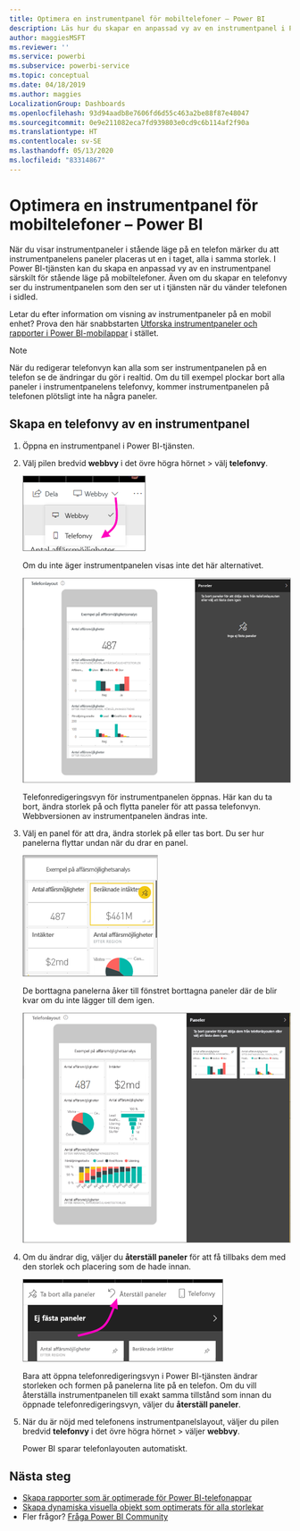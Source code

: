 ```yaml
---
title: Optimera en instrumentpanel för mobiltelefoner – Power BI
description: Läs hur du skapar en anpassad vy av en instrumentpanel i Power BI-tjänsten för visning på mobiltelefoner.
author: maggiesMSFT
ms.reviewer: ''
ms.service: powerbi
ms.subservice: powerbi-service
ms.topic: conceptual
ms.date: 04/18/2019
ms.author: maggies
LocalizationGroup: Dashboards
ms.openlocfilehash: 93d94aadb8e7606fd6d55c463a2be88f87e48047
ms.sourcegitcommit: 0e9e211082eca7fd939803e0cd9c6b114af2f90a
ms.translationtype: HT
ms.contentlocale: sv-SE
ms.lasthandoff: 05/13/2020
ms.locfileid: "83314867"
---
```

# <a name="optimize-a-dashboard-for-mobile-phones---power-bi"></a>Optimera en instrumentpanel för mobiltelefoner – Power BI 
När du visar instrumentpaneler i stående läge på en telefon märker du att instrumentpanelens paneler placeras ut en i taget, alla i samma storlek. I Power BI-tjänsten kan du skapa en anpassad vy av en instrumentpanel särskilt för stående läge på mobiltelefoner. Även om du skapar en telefonvy ser du instrumentpanelen som den ser ut i tjänsten när du vänder telefonen i sidled.

Letar du efter information om visning av instrumentpaneler på en mobil enhet? Prova den här snabbstarten [Utforska instrumentpaneler och rapporter i Power BI-mobilappar](../consumer/mobile/mobile-apps-quickstart-view-dashboard-report.md) i stället.

> [!NOTE]
> När du redigerar telefonvyn kan alla som ser instrumentpanelen på en telefon se de ändringar du gör i realtid. Om du till exempel plockar bort alla paneler i instrumentpanelens telefonvy, kommer instrumentpanelen på telefonen plötsligt inte ha några paneler. 
> 
> 

## <a name="create-a-phone-view-of-a-dashboard"></a>Skapa en telefonvy av en instrumentpanel
1. Öppna en instrumentpanel i Power BI-tjänsten.
2. Välj pilen bredvid **webbvy** i det övre högra hörnet > välj **telefonvy**.

    ![](media/service-create-dashboard-mobile-phone-view/power-bi-service-phone-view-dashboard.png)

    Om du inte äger instrumentpanelen visas inte det här alternativet.

    ![](media/service-create-dashboard-mobile-phone-view/power-bi-mobile-edit-phone-view-canvas.png)

    Telefonredigeringsvyn för instrumentpanelen öppnas. Här kan du ta bort, ändra storlek på och flytta paneler för att passa telefonvyn. Webbversionen av instrumentpanelen ändras inte.


1. Välj en panel för att dra, ändra storlek på eller tas bort. Du ser hur panelerna flyttar undan när du drar en panel.
   
    ![](media/service-create-dashboard-mobile-phone-view/power-bi-unpin-tile-phone-dashboard.png)
   
    De borttagna panelerna åker till fönstret borttagna paneler där de blir kvar om du inte lägger till dem igen.
   
    ![](media/service-create-dashboard-mobile-phone-view/power-bi-mobile-edit-phone-view-post-edit.png)
2. Om du ändrar dig, väljer du **återställ paneler** för att få tillbaks dem med den storlek och placering som de hade innan.
   
    ![](media/service-create-dashboard-mobile-phone-view/power-bi-service-phone-view-reset-tiles.png)
   
    Bara att öppna telefonredigeringsvyn i Power BI-tjänsten ändrar storleken och formen på panelerna lite på en telefon. Om du vill återställa instrumentpanelen till exakt samma tillstånd som innan du öppnade telefonredigeringsvyn, väljer du **återställ paneler**.
3. När du är nöjd med telefonens instrumentpanelslayout, väljer du pilen bredvid **telefonvy** i det övre högra hörnet > väljer **webbvy**.
   
    Power BI sparar telefonlayouten automatiskt.

## <a name="next-steps"></a>Nästa steg
* [Skapa rapporter som är optimerade för Power BI-telefonappar](desktop-create-phone-report.md)
* [Skapa dynamiska visuella objekt som optimerats för alla storlekar](../visuals/desktop-create-responsive-visuals.md)
* Fler frågor? [Fråga Power BI Community](https://community.powerbi.com/)
